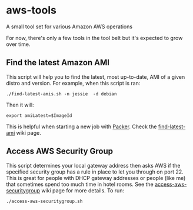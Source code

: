 # aws-tools
A small tool set for various Amazon AWS operations

For now, there's only a few tools in the tool belt but it's expected to grow over time.

## Find the latest Amazon AMI
This script will help you to find the latest, most up-to-date, AMI of a given distro and version. For example, when this script is ran:

`./find-latest-amis.sh -n jessie  -d debian`

Then it will:

`export amiLatest=$ImageId`

This is helpful when starting a new job with [Packer]. Check the [find-latest-ami] wiki page.


## Access AWS Security Group
This script determines your local gateway address then asks AWS if the specified security group has a rule in place to let you through on port 22. This is great for people with DHCP gateway addresses or people (like me) that sometimes spend too much time in hotel rooms. See the [access-aws-securitygroup] wiki page for more details. To run:

`./access-aws-securitygroup.sh`



[Packer]:https://www.packer.io/intro/
[find-latest-ami]:https://github.com/todd-dsm/aws-tools/wiki/find-latest-ami
[access-aws-securitygroup]:https://github.com/todd-dsm/aws-tools/wiki/access-aws-securitygroup
